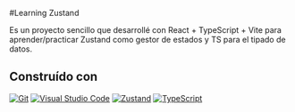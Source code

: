 #Learning Zustand

Es un proyecto sencillo que desarrollé con React + TypeScript + Vite para aprender/practicar Zustand como gestor de estados y TS para el tipado de datos.

## Construído con

[![Git](https://img.shields.io/badge/Git-F05032?style=flat&logo=git&logoColor=white)](https://git-scm.com/)
[![Visual Studio Code](https://img.shields.io/badge/Visual%20Studio%20Code-1.63-007ACC?style=flat&logo=visual-studio-code&logoColor=white)](https://code.visualstudio.com/)
[![Zustand](https://img.shields.io/badge/Zustand-1.0-green?style=flat&logo=YOUR_LOGO_URL_HERE&logoColor=white)](https://zustand.surge.sh/)
[![TypeScript](https://img.shields.io/badge/TypeScript-4.5-blue?style=flat&logo=typescript&logoColor=white)](https://www.typescriptlang.org/)






